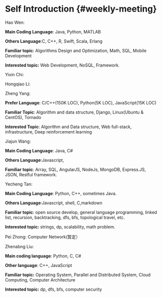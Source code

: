 # Self Introduction {#weekly-meeting}

Hao Wen:

**Main Coding Language**: Java, Python, MATLAB

**Others Language**:C, C++, R, Swift, Scala, Erlang

**Familiar topic**: Algorithms Design and Optimization, Math, SQL, Mobile Development

**Interested topic:** Web Development, NoSQL, Framework.

Yixin Chi:

Hongqiao Li:

Zheng Yang:

**Prefer Language**: C\/C++\(150K LOC\), Python\(5K LOC\), JavaScript\(15K LOC\)

**Familiar Topic**: Algorithm and data structure, Django, Linux\(Ubuntu & CentOS\), Tornado

**Interested Topic**: Algorithm and Data structure, Web full-stack, infrastructure, Deep reinforcement learning

Jiajun Wang:

**Main Coding Language**: Java, C\#

**Others Language**:Javascript,

**Familiar topic**: Array, SQL, AngularJS, NodeJs, MongoDB, Express.JS, JSON, Restful framework.

Yecheng Tan:

**Main Coding Language**: Python, C++, sometimes Java.

**Others Language**:Javascript, shell, C,markdown

**Familiar topic**: open source develop, general language programming, linked list, recursion, backtracking, dfs, bfs, topological travel, etc.

**Interested topic:** strings, dp, scalability, math problem.

Pei Zhong: Computer Network\(暂定）

Zhenabng Liu:

**Main coding language**: Python, C, C\#

**Other language**: C++, JavaScript

**Familiar topic:** Operating System, Parallel and Distributed System, Cloud Computing, Computer Architecture

**Interested topic:** dp, dfs, bfs, computer security


